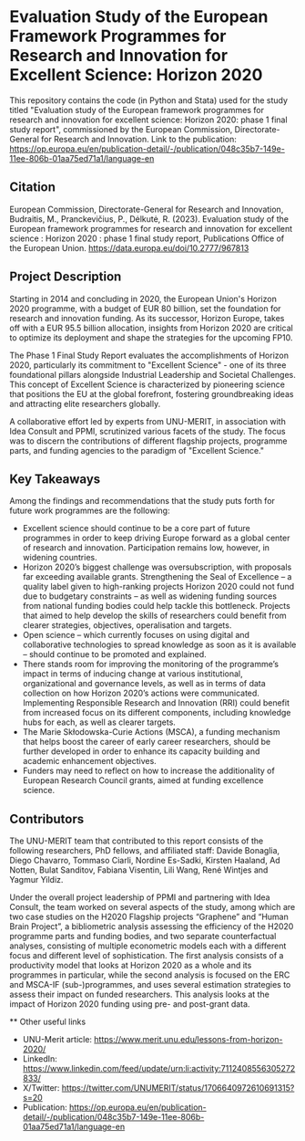 # Evaluation Study of the European Framework Programmes for Research and Innovation for Excellent Science: Horizon 2020

This repository contains the code (in Python and Stata) used for the study titled "Evaluation study of the European framework programmes for research and innovation for excellent science: Horizon 2020: phase 1 final study report", commissioned by the European Commission, Directorate-General for Research and Innovation.
Link to the publication: https://op.europa.eu/en/publication-detail/-/publication/048c35b7-149e-11ee-806b-01aa75ed71a1/language-en

## Citation
European Commission, Directorate-General for Research and Innovation, Budraitis, M., Pranckevičius, P., Dėlkutė, R. (2023). Evaluation study of the European framework programmes for research and innovation for excellent science : Horizon 2020 : phase 1 final study report, Publications Office of the European Union. https://data.europa.eu/doi/10.2777/967813

## Project Description
Starting in 2014 and concluding in 2020, the European Union's Horizon 2020 programme, with a budget of EUR 80 billion, set the foundation for research and innovation funding. As its successor, Horizon Europe, takes off with a EUR 95.5 billion allocation, insights from Horizon 2020 are critical to optimize its deployment and shape the strategies for the upcoming FP10.

The Phase 1 Final Study Report evaluates the accomplishments of Horizon 2020, particularly its commitment to "Excellent Science" - one of its three foundational pillars alongside Industrial Leadership and Societal Challenges. This concept of Excellent Science is characterized by pioneering science that positions the EU at the global forefront, fostering groundbreaking ideas and attracting elite researchers globally.

A collaborative effort led by experts from UNU-MERIT, in association with Idea Consult and PPMI, scrutinized various facets of the study. The focus was to discern the contributions of different flagship projects, programme parts, and funding agencies to the paradigm of "Excellent Science."

## Key Takeaways
Among the findings and recommendations that the study puts forth for future work programmes are the following:
* Excellent science should continue to be a core part of future programmes in order to keep driving Europe forward as a global center of research and innovation. Participation remains low, however, in widening countries.
* Horizon 2020’s biggest challenge was oversubscription, with proposals far exceeding available grants. Strengthening the Seal of Excellence – a quality label given to high-ranking projects Horizon 2020 could not fund due to budgetary constraints – as well as widening funding sources from national funding bodies could help tackle this bottleneck.
Projects that aimed to help develop the skills of researchers could benefit from clearer strategies, objectives, operalisation and targets.
* Open science – which currently focuses on using digital and collaborative technologies to spread knowledge as soon as it is available – should continue to be promoted and explained.
* There stands room for improving the monitoring of the programme’s impact in terms of inducing change at various institutional, organizational and governance levels, as well as in terms of data collection on how Horizon 2020’s actions were communicated.
Implementing Responsible Research and Innovation (RRI) could benefit from increased focus on its different components, including knowledge hubs for each, as well as clearer targets.
* The Marie Skłodowska-Curie Actions (MSCA), a funding mechanism that helps boost the career of early career researchers, should be further developed in order to enhance its capacity building and academic enhancement objectives.
* Funders may need to reflect on how to increase the additionality of European Research Council grants, aimed at funding excellence science.

## Contributors
The UNU-MERIT team that contributed to this report consists of the following researchers, PhD fellows, and affiliated staff: Davide Bonaglia, Diego Chavarro, Tommaso Ciarli, Nordine Es-Sadki, Kirsten Haaland, Ad Notten, Bulat Sanditov, Fabiana Visentin, Lili Wang, René Wintjes and Yagmur Yildiz.

Under the overall project leadership of PPMI and partnering with Idea Consult, the team worked on several aspects of the study, among which are two case studies on the H2020 Flagship projects “Graphene” and “Human Brain Project”, a bibliometric analysis assessing the efficiency of the H2020 programme parts and funding bodies, and two separate counterfactual analyses, consisting of multiple econometric models each with a different focus and different level of sophistication. The first analysis consists of a productivity model that looks at Horizon 2020 as a whole and its programmes in particular, while the second analysis is focused on the ERC and MSCA-IF (sub-)programmes, and uses several estimation strategies to assess their impact on funded researchers. This analysis looks at the impact of Horizon 2020 funding using pre- and post-grant data.

** Other useful links
* UNU-Merit article: https://www.merit.unu.edu/lessons-from-horizon-2020/
* LinkedIn: https://www.linkedin.com/feed/update/urn:li:activity:7112408556305272833/
* X/Twitter: https://twitter.com/UNUMERIT/status/1706640972610691315?s=20
* Publication: https://op.europa.eu/en/publication-detail/-/publication/048c35b7-149e-11ee-806b-01aa75ed71a1/language-en


